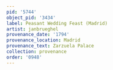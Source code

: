 ```yaml
---
pid: '5744'
object_pid: '3434'
label: Peasant Wedding Feast (Madrid)
artist: janbrueghel
provenance_date: '1794'
provenance_location: Madrid
provenance_text: Zarzuela Palace
collection: provenance
order: '0948'
---
```

